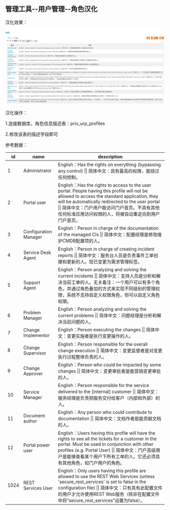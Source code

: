 ##  管理工具--用户管理--角色汉化

汉化效果：

![image-20200609094459568](..\assets\juesehanhua.png)

汉化操作：

1.连接数据库，角色信息描述表：priv_urp_profiles

2.修改该表的描述字段即可



参考数据：

| id   | name                  | description                                                  |
| ---- | --------------------- | ------------------------------------------------------------ |
| 1    | Administrator         | English：Has the rights on everything (bypassing any control) \|\| 简体中文：具有最高的权限，能绕过任何控制。 |
| 2    | Portal user           | English：Has the rights to access to the user portal. People having this profile will not be allowed to access the standard application, they will be automatically redirected to the user portal \|\| 简体中文：门户用户能访问门户首页。不具有其他任何标准应用访问权限的人，将被自动重定向到用户门户首页。 |
| 3    | Configuration Manager | English：Person in charge of the documentation of the managed CIs \|\| 简体中文：配置经理是修改维护CMDB配置项的人。 |
| 4    | Service Desk Agent    | English：Person in charge of creating incident reports \|\| 简体中文：服务台人员是负责事件工单创建和更新的人。现已变更为需求管理标签。 |
| 5    | Support Agent         | English：Person analyzing and solving the current incidents \|\| 简体中文：支持人员是分析和解决当前工单的人。无关备注：一个用户可以有多个角色，并通过角色叠加的方式来实现不同级别的管理权限，系统不支持自定义权限角色，但可以自定义角色权限。 |
| 6    | Problem Manager       | English：Person analyzing and solving the current problems \|\| 简体中文：问题经理是分析和解决当前问题的人。 |
| 7    | Change Implementor    | English：Person executing the changes \|\| 简体中文：变更实施者是执行变更操作的人。 |
| 8    | Change Supervisor     | English：Person responsible for the overall change execution \|\| 简体中文：变更监督者是对变更执行过程整体负责的人。 |
| 9    | Change Approver       | English：Person who could be impacted by some changes \|\| 简体中文：变更审批者是能营销变更审批的人。 |
| 10   | Service Manager       | English：Person responsible for the service delivered to the [internal] customer \|\| 简体中文：服务经理是负责把服务交付给客户（内部和外部）的人。 |
| 11   | Document author       | English：Any person who could contribute to documentation \|\| 简体中文：文档作者是能贡献文档的人。 |
| 12   | Portal power user     | English：Users having this profile will have the rights to see all the tickets for a customer in the portal. Must be used in conjunction with other profiles (e.g. Portal User) \|\| 简体中文：门户高级用户是能够查看某个用户下所有工单的人。它还必须具有其他角色，如门户用户的角色。 |
| 1024 | REST Services User    | English：Only users having this profile are allowed to use the REST Web Services (unless 'secure_rest_services' is set to false in the configuration file) \|\| 简体中文：只有具有此配置文件的用户才允许使用REST Web服务（除非在配置文件中将“secure_rest_services”设置为false）。 |